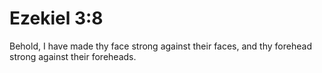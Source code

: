 # Ezekiel 3:8

Behold, I have made thy face strong against their faces, and thy forehead strong against their foreheads.
